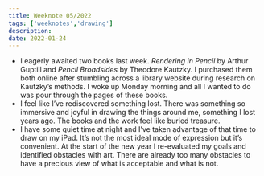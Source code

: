 ```yaml
---
title: Weeknote 05/2022
tags: ['weeknotes','drawing']
description: 
date: 2022-01-24
---
```

- I eagerly awaited two books last week. _Rendering in Pencil_ by Arthur Guptill and _Pencil Broadsides_ by Theodore Kautzky. I purchased them both online after stumbling across a library website during research on Kautzky’s methods. I woke up Monday morning and all I wanted to do was pour through the pages of these books.
- I feel like I’ve rediscovered something lost. There was something so immersive and joyful in drawing the things around me, something I lost years ago. The books and the work feel like buried treasure. 
- I have some quiet time at night and I’ve taken advantage of that time to draw on my iPad. It’s not the most ideal mode of expression but it’s convenient. At the start of the new year I re-evaluated my goals and identified obstacles with art. There are already too many obstacles to have a precious view of what is acceptable and what is not. 